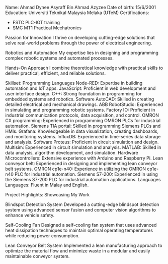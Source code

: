 Name: Ahmad Dynee Asyraff Bin Ahmad Azyzee
Date of birth: 15/6/2001
Education: Universiti Teknikal Malaysia Melaka (UTeM)
Certifications:
- FSTC PLC-IOT training
- SMC MT1 Practical Mechatronics

Passion for Innovation
I thrive on developing cutting-edge solutions that solve real-world problems through the power of electrical engineering.

Robotics and Automation
My expertise lies in designing and programming complex robotic systems and automated processes.

Hands-On Approach
I combine theoretical knowledge with practical skills to deliver practical, efficient, and reliable solutions.

Skillset:
Programming Languages
Node-RED: Expertise in building automation and IoT apps.
JavaScript: Proficient in web development and user interface design.
C++: Strong foundation in programming for embedded systems and robotics.
Software
AutoCAD: Skilled in creating detailed electrical and mechanical drawings.
ABB RobotStudio: Experienced in simulating and programming robotic systems.
Factory IO: Proficient in industrial communication protocols, data acquisition, and control.
OMRON CX programming: Experienced in programming OMRON PLCs for industrial automation.
Siemens TIA portal: Skilled in programming Siemens PLCs and HMIs.
Grafana: Knowledgeable in data visualization, creating dashboards, and monitoring systems.
InfluxDB: Experienced in time-series data storage and analysis.
Software
Proteus: Proficient in circuit simulation and design.
Multisim: Experienced in circuit simulation and analysis.
MATLAB: Skilled in data analysis, algorithm development, and simulation.
Hardware
Microcontrollers: Extensive experience with Arduino and Raspberry Pi.
Lean conveyor belt: Experienced in designing and implementing lean conveyor belt systems.
OMRON cp1e-n40: Experience in utilizing the OMRON cp1e-n40 PLC for industrial automation.
Siemens S7-200: Experienced in using the Siemens S7-200 PLC for industrial automation applications.
Languages
Languages: Fluent in Malay and English.

Project Highlights: Showcasing My Work

Blindspot Detection System
Developed a cutting-edge blindspot detection system using advanced sensor fusion and computer vision algorithms to enhance vehicle safety.

Self-Cooling Fan
Designed a self-cooling fan system that uses advanced heat dissipation techniques to maintain optimal operating temperatures while reducing power consumption.

Lean Conveyor Belt System
Implemented a lean manufacturing approach to optimize the material flow and minimize waste in a modular and easily maintainable conveyor system.
